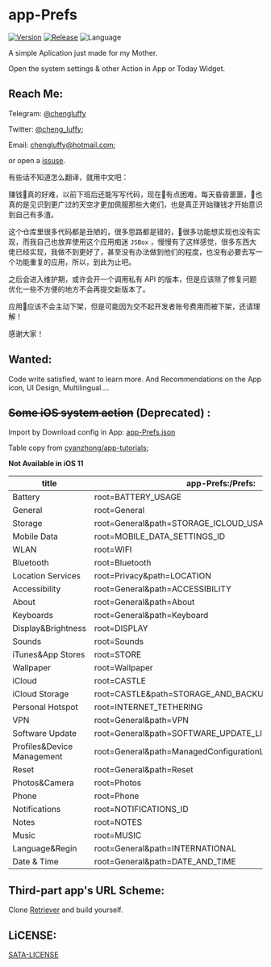 # app-Prefs

[![Version](https://img.shields.io/badge/version-1.2.4-blue.svg)](https://itunes.apple.com/us/app/快捷方式-把您常打开的动作钉在通知栏/id1198889322?l=zh&ls=1&mt=8)
[![Release](https://img.shields.io/github/release/ChengLuffy/app-Prefs.svg)](https://github.com/ChengLuffy/app-Prefs/releases)
![Language](https://img.shields.io/badge/language-swift-orange.svg)

A simple Aplication just made for my Mother.

Open the system settings & other Action in App or Today Widget.

Reach Me:
---
Telegram: [@chengluffy][7b563c9c]

  [7b563c9c]: https://t.me/chengluffy "telegram"

Twitter: [@cheng_luffy][72cd2a67];

Email: chengluffy@hotmail.com;

or open a [issuse][bd5c1ab9].

有些话不知道怎么翻译，就用中文吧：

赚钱真的好难，以前下班后还能写写代码，现在有点困难，每天昏昏噩噩，也真的是见识到更广过的天空才更加佩服那些大佬们，也是真正开始赚钱才开始意识到自己有多渣。

这个仓库里很多代码都是丑陋的，很多思路都是错的，很多功能想实现也没有实现，而我自己也放弃使用这个应用痴迷 `JSBox` ，慢慢有了这样感觉，很多东西大佬已经实现，我做不到更好了，甚至没有办法做到他们的程度，也没有必要去写一个功能重复的应用，所以，到此为止吧。

之后会进入维护期，或许会开一个调用私有 API 的版本，但是应该除了修复问题优化一些不方便的地方不会再提交新版本了。

应用应该不会主动下架，但是可能因为交不起开发者账号费用而被下架，还请理解！

感谢大家！

  [72cd2a67]: https://twitter.com/cheng_luffy "Twitter"
  [bd5c1ab9]: https://github.com/ChengLuffy/app-Prefs/issues "Issuses"

Wanted:
---
Code write satisfied, want to learn more.
And Recommendations on the App icon, UI Design, Multilingual....

~~Some iOS system action~~ (Deprecated) :
---
Import by Download config in App: [app-Prefs.json][d77a6d2d]

  [d77a6d2d]: https://raw.githubusercontent.com/ChengLuffy/app-Prefs/master/app-Prefs.json "Github"

Table copy from [cyanzhong/app-tutorials][0fc9be18];

**Not Available in iOS 11**

  [0fc9be18]: https://github.com/cyanzhong/app-tutorials/blob/master/schemes.md "Github"

title|app-Prefs:/Prefs:
---|---
Battery | root=BATTERY_USAGE
General | root=General
Storage | root=General&path=STORAGE_ICLOUD_USAGE/DEVICE_STORAGE
Mobile Data | root=MOBILE_DATA_SETTINGS_ID
WLAN | root=WIFI
Bluetooth | root=Bluetooth
Location Services | root=Privacy&path=LOCATION
Accessibility | root=General&path=ACCESSIBILITY
About | root=General&path=About
Keyboards | root=General&path=Keyboard
Display&Brightness | root=DISPLAY
Sounds | root=Sounds
iTunes&App Stores | root=STORE
Wallpaper | root=Wallpaper
iCloud| root=CASTLE
iCloud Storage | root=CASTLE&path=STORAGE_AND_BACKUP
Personal Hotspot | root=INTERNET_TETHERING
VPN| root=General&path=VPN
Software Update | root=General&path=SOFTWARE_UPDATE_LINK
Profiles&Device Management | root=General&path=ManagedConfigurationList
Reset | root=General&path=Reset
Photos&Camera | root=Photos
Phone | root=Phone
Notifications | root=NOTIFICATIONS_ID
Notes | root=NOTES
Music | root=MUSIC
Language&Regin | root=General&path=INTERNATIONAL
Date & Time | root=General&path=DATE_AND_TIME

Third-part app's URL Scheme:
---
Clone [Retriever][734dead3] and build yourself.

  [734dead3]: https://github.com/cyanzhong/Retriever "Github"

LiCENSE:
---
[SATA-LICENSE][cfde3584]

  [cfde3584]: https://github.com/ChengLuffy/app-Prefs/blob/master/LICENSE "sata"
